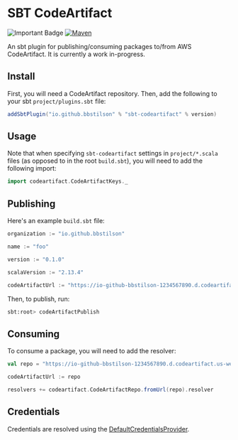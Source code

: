# SBT CodeArtifact

![Important Badge][badge] [![Maven][maven]][mavenLink]

[badge]: https://img.shields.io/badge/works-on%20my%20machine-success?style=for-the-badge
[maven]: https://img.shields.io/maven-central/v/io.github.bbstilson/sbt-codeartifact_2.12?color=blue&style=for-the-badge
[mavenLink]: https://search.maven.org/artifact/io.github.bbstilson/sbt-codeartifact_2.12


An sbt plugin for publishing/consuming packages to/from AWS CodeArtifact. It is currently a work in-progress.

## Install

First, you will need a CodeArtifact repository. Then, add the following to your sbt `project/plugins.sbt` file:

```scala
addSbtPlugin("io.github.bbstilson" % "sbt-codeartifact" % version)
```

## Usage

Note that when specifying `sbt-codeartifact` settings in `project/*.scala` files (as opposed to in the root `build.sbt`), you will need to add the following import:

```scala
import codeartifact.CodeArtifactKeys._
```

## Publishing

Here's an example `build.sbt` file:

```scala
organization := "io.github.bbstilson"

name := "foo"

version := "0.1.0"

scalaVersion := "2.13.4"

codeArtifactUrl := "https://io-github-bbstilson-1234567890.d.codeartifact.us-west-2.amazonaws.com/maven/private"
```

Then, to publish, run:

```bash
sbt:root> codeArtifactPublish
```

## Consuming

To consume a package, you will need to add the resolver:

```scala
val repo = "https://io-github-bbstilson-1234567890.d.codeartifact.us-west-2.amazonaws.com/maven/private"

codeArtifactUrl := repo

resolvers += codeartifact.CodeArtifactRepo.fromUrl(repo).resolver
```

## Credentials

Credentials are resolved using the [DefaultCredentialsProvider](https://sdk.amazonaws.com/java/api/latest/software/amazon/awssdk/auth/credentials/DefaultCredentialsProvider.html).
